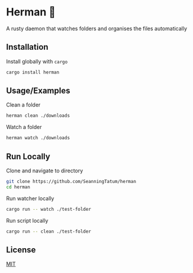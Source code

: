 # Herman 🦀

A rusty daemon that watches folders and organises the files automatically

## Installation

Install globally with `cargo`

```bash
cargo install herman
```
    
## Usage/Examples

Clean a folder

```bash
herman clean ./downloads
```

Watch a folder

```bash
herman watch ./downloads
```

## Run Locally

Clone and navigate to directory

```bash
git clone https://github.com/SeanningTatum/herman
cd herman
```

Run watcher locally

```bash
cargo run -- watch ./test-folder
```
Run script locally

```bash
cargo run -- clean ./test-folder
```

## License

[MIT](./LICENSE.txt)


